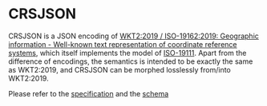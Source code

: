 CRSJSON
=======

CRSJSON is a JSON encoding of
[WKT2:2019 / ISO-19162:2019: Geographic information - Well-known text representation of coordinate reference systems](http://docs.opengeospatial.org/is/18-010r7/18-010r7.html>),
which itself implements the model of [ISO-19111](https://docs.opengeospatial.org/as/18-005r4/18-005r4.html).
Apart from the difference of encodings, the semantics is intended to be exactly
the same as WKT2:2019, and CRSJSON can be morphed losslessly from/into WKT2:2019.

Please refer to the [specification](crsjson.rst) and the [schema](crsjson.schema.json)
